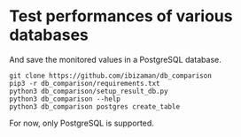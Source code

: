 Test performances of various databases
======================================

And save the monitored values in a PostgreSQL database.

```
git clone https://github.com/ibizaman/db_comparison
pip3 -r db_comparison/requirements.txt
python3 db_comparison/setup_result_db.py
python3 db_comparison --help
python3 db_comparison postgres create_table
```

For now, only PostgreSQL is supported.
